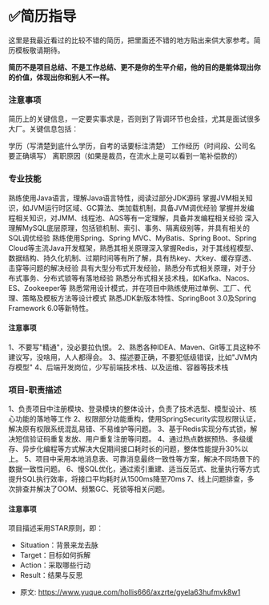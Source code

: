 # ✅简历指导
<!--page header-->

这里是我最近看过的比较不错的简历，把里面还不错的地方贴出来供大家参考。简历模板敬请期待。

**简历不是项目总结、不是工作总结、更不是你的生平介绍，他的目的是能体现出你的价值，体现出你和别人不一样。**

<a name="bCu3e"></a>
### 注意事项

简历上的关键信息，一定要实事求是，否则到了背调环节也会挂，尤其是面试很多大厂。关键信息包括：

学历（写清楚到底什么学历，自考的话要标注清楚）
工作经历（时间段、公司名要正确填写）
离职原因（如果是裁员，在流水上是可以看到一笔补偿款的）

<a name="JpcgT"></a>
### 专业技能

熟练使用Java语言，理解Java语言特性，阅读过部分JDK源码
掌握JVM相关知识，如JVM运行时区域、GC算法、类加载机制，具备JVM调优经验
掌握并发编程相关知识，对JMM、线程池、AQS等有一定理解，具备并发编程相关经验
深入理解MySQL底层原理，包括锁机制、索引、事务、隔离级别等，并具有相关的SQL调优经验
熟练使用Spring、Spring MVC、MyBatis、Spring Boot、Spring Cloud等主流Java开发框架，熟悉其相关原理深入掌握Redis，对于其线程模型、数据结构、持久化机制、过期时间等有所了解，具有热key、大key、缓存穿透、击穿等问题的解决经验
具有大型分布式开发经验，熟悉分布式相关原理，对于分布式事务、分布式锁等有落地经验
熟悉分布式相关技术栈，如Kafka、Nacos、ES、Zookeeper等
熟悉常用设计模式，并在项目中熟练使用过单例、工厂、代理、策略及模板方法等设计模式
熟悉JDK新版本特性、SpringBoot 3.0及Spring Framework 6.0等新特性。

<a name="L4xeC"></a>
#### 注意事项
1、不要写"精通"，没必要拉仇恨。
2、熟悉各种IDEA、Maven、Git等工具这种不建议写，没啥用，人人都得会。
3、描述要正确，不要犯低级错误，比如"JVM内存模型"
4、后端开发岗位，少写前端技术栈、以及运维、容器等技术栈

<a name="DJKp1"></a>
### 项目-职责描述

1、负责项目中注册模块、登录模块的整体设计，负责了技术选型、模型设计、核心功能的落地等工作
2、权限部分功能重构，使用SpringSecurity实现权限认证，解决原有权限系统混乱易错、不易维护等问题。
3、基于Redis实现分布式锁，解决短信验证码重复发放、用户重复注册等问题。
4、通过热点数据预热、多级缓存、异步化编程等方式解决大促期间接口耗时长的问题，整体性能提升30%以上。
5、项目中采用本地消息表、可靠消息最终一致性等方案，解决不同场景下的数据一致性问题。
6、慢SQL优化，通过索引重建、适当反范式、批量执行等方式提升SQL执行效率，将接口平均耗时从1500ms降至70ms
7、线上问题排查，多次排查并解决了OOM、频繁GC、死锁等相关问题。

<a name="ZV0lf"></a>
#### 注意事项

项目描述采用STAR原则，即：

   - Situation：背景来龙去脉
   - Target：目标如何拆解
   - Action：采取哪些行动
   - Result：结果与反思


<!--page footer-->
- 原文: <https://www.yuque.com/hollis666/axzrte/gyela63hufmvk8w1>